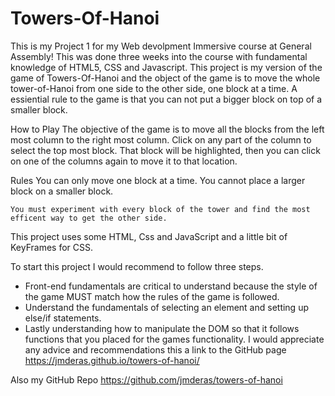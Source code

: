 # Towers-Of-Hanoi
This is my Project 1 for my Web devolpment Immersive course at General Assembly! This was done three weeks into the course with fundamental knowledge of HTML5, CSS and Javascript. 
This project is my version of the game of Towers-Of-Hanoi and the object of the game is to move the whole tower-of-Hanoi from one side to the other side, one block at a time. A essiential rule to the game is that you can not put a bigger block on top of a smaller block.

How to Play
The objective of the game is to move all the blocks from the left most column to the right most column. Click on any part of the column to select the top most block. That block will be highlighted, then you can click on one of the columns again to move it to that location.

Rules
You can only move one block at a time.
You cannot place a larger block on a smaller block.

    You must experiment with every block of the tower and find the most efficent way to get the other side.
This project uses some HTML, Css and JavaScript and a little bit of KeyFrames for CSS.

To start this project I would recommend to follow three steps.
- Front-end fundamentals are critical to understand because the style of the game MUST match how the rules of the game is followed.
- Understand the fundamentals of selecting an element and setting up else/if statements.
- Lastly understanding how to manipulate the DOM so that it follows functions that you placed for the games functionality.
I would appreciate any advice and recommendations this a link to the GitHub page https://jmderas.github.io/towers-of-hanoi/

Also my GitHub Repo
https://github.com/jmderas/towers-of-hanoi
